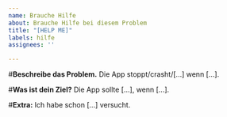 ```yaml
---
name: Brauche Hilfe
about: Brauche Hilfe bei diesem Problem
title: "[HELP ME]"
labels: hilfe
assignees: ''

---
```


#**Beschreibe das Problem.**
Die App stoppt/crasht/[...] wenn [...].

#**Was ist dein Ziel?**
Die App sollte [...], wenn [...].

#**Extra:**
Ich habe schon [...] versucht.
